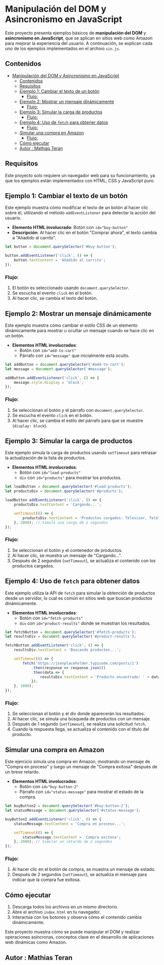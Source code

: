 # Manipulación del DOM y Asincronismo en JavaScript

Este proyecto presenta ejemplos básicos de **manipulación del DOM** y **asincronismo en JavaScript**, que se aplican en sitios web como Amazon para mejorar la experiencia del usuario. A continuación, se explican cada uno de los ejemplos implementados en el archivo `sin.js`.

## Contenidos

- [Manipulación del DOM y Asincronismo en JavaScript](#manipulación-del-dom-y-asincronismo-en-javascript)
  - [Contenidos](#contenidos)
  - [Requisitos](#requisitos)
  - [Ejemplo 1: Cambiar el texto de un botón](#ejemplo-1-cambiar-el-texto-de-un-botón)
    - [Flujo:](#flujo)
  - [Ejemplo 2: Mostrar un mensaje dinámicamente](#ejemplo-2-mostrar-un-mensaje-dinámicamente)
    - [Flujo:](#flujo-1)
  - [Ejemplo 3: Simular la carga de productos](#ejemplo-3-simular-la-carga-de-productos)
    - [Flujo:](#flujo-2)
  - [Ejemplo 4: Uso de `fetch` para obtener datos](#ejemplo-4-uso-de-fetch-para-obtener-datos)
    - [Flujo:](#flujo-3)
  - [Simular una compra en Amazon](#simular-una-compra-en-amazon)
    - [Flujo:](#flujo-4)
  - [Cómo ejecutar](#cómo-ejecutar)
  - [Autor : Mathias Teran](#autor--mathias-teran)

## Requisitos

Este proyecto solo requiere un navegador web para su funcionamiento, ya que los ejemplos están implementados con HTML, CSS y JavaScript puro.

## Ejemplo 1: Cambiar el texto de un botón

Este ejemplo muestra cómo modificar el texto de un botón al hacer clic sobre él, utilizando el método `addEventListener` para detectar la acción del usuario.

- **Elemento HTML involucrado**: Botón con `id="buy-button"`
- **Descripción**: Al hacer clic en el botón "Comprar ahora", el texto cambia a "Añadido al carrito".
  
```javascript
let button = document.querySelector('#buy-button');

button.addEventListener('click', () => {
    button.textContent = 'Añadido al carrito';
});
```

### Flujo:
1. El botón es seleccionado usando `document.querySelector`.
2. Se escucha el evento `click` en el botón.
3. Al hacer clic, se cambia el texto del botón.

## Ejemplo 2: Mostrar un mensaje dinámicamente

Este ejemplo muestra cómo cambiar el estilo CSS de un elemento dinámicamente para mostrar u ocultar un mensaje cuando se hace clic en un botón.

- **Elementos HTML involucrados**: 
  - Botón con `id="add-to-cart"`
  - Párrafo con `id="message"` que inicialmente está oculto.

```javascript
let addButton = document.querySelector('#add-to-cart');
let message = document.querySelector('#message');

addButton.addEventListener('click', () => {
    message.style.display = 'block';
});
```

### Flujo:
1. Se seleccionan el botón y el párrafo con `document.querySelector`.
2. Se escucha el evento `click` en el botón.
3. Al hacer clic, se cambia el estilo del párrafo para que se muestre (`display: block`).

## Ejemplo 3: Simular la carga de productos

Este ejemplo simula la carga de productos usando `setTimeout` para retrasar la actualización de la lista de productos.

- **Elementos HTML involucrados**:
  - Botón con `id="load-products"`
  - `div` con `id="products"` para mostrar los productos.

```javascript
let loadButton = document.querySelector('#load-products');
let productsDiv = document.querySelector('#products');

loadButton.addEventListener('click', () => {
    productsDiv.textContent = 'Cargando...';

    setTimeout(() => {
        productsDiv.textContent = 'Productos cargados: Televisor, Teléfono, Laptop';
    }, 2000); // Simula una carga de 2 segundos
});
```

### Flujo:
1. Se seleccionan el botón y el contenedor de productos.
2. Al hacer clic, se muestra un mensaje de "Cargando...".
3. Después de 2 segundos (`setTimeout`), se actualiza el contenido con los productos cargados.

## Ejemplo 4: Uso de `fetch` para obtener datos

Este ejemplo utiliza la API de `fetch` para simular la obtención de productos desde un servidor, lo cual es común en sitios web que buscan productos dinámicamente.

- **Elementos HTML involucrados**:
  - Botón con `id="fetch-products"`
  - `div` con `id="product-results"` donde se muestran los resultados.

```javascript
let fetchButton = document.querySelector('#fetch-products');
let resultsDiv = document.querySelector('#product-results');

fetchButton.addEventListener('click', () => {
    resultsDiv.textContent = 'Buscando productos...';

    setTimeout(() => {
        fetch('https://jsonplaceholder.typicode.com/posts/1')
            .then(response => response.json())
            .then(data => {
                resultsDiv.textContent = 'Producto encontrado: ' + data.title;
            });
    }, 1000);
});
```

### Flujo:
1. Se seleccionan el botón y el div donde aparecerán los resultados.
2. Al hacer clic, se simula una búsqueda de productos con un mensaje.
3. Después de 1 segundo (`setTimeout`), se realiza una solicitud `fetch`.
4. Cuando la respuesta llega, se actualiza el contenido con el título del producto.

## Simular una compra en Amazon

Este ejercicio simula una compra en Amazon, mostrando un mensaje de "Compra en proceso" y luego un mensaje de "Compra exitosa" después de un breve retardo.

- **Elementos HTML involucrados**:
  - Botón con `id="buy-button-2"`
  - Párrafo con `id="status-message"` para mostrar el estado de la compra.

```javascript
let buyButton2 = document.querySelector('#buy-button-2');
let statusMessage = document.querySelector('#status-message');

buyButton2.addEventListener('click', () => {
    statusMessage.textContent = 'Compra en proceso...';

    setTimeout(() => {
        statusMessage.textContent = 'Compra exitosa';
    }, 2000); // Simular un retardo de 2 segundos
});
```

### Flujo:
1. Al hacer clic en el botón de compra, se muestra un mensaje de estado.
2. Después de 2 segundos (`setTimeout`), se actualiza el mensaje para indicar que la compra fue exitosa.

## Cómo ejecutar

1. Descarga todos los archivos en un mismo directorio.
2. Abre el archivo `index.html` en tu navegador.
3. Interactúa con los botones y observa cómo el contenido cambia dinámicamente.

Este proyecto muestra cómo se puede manipular el DOM y realizar operaciones asíncronas, conceptos clave en el desarrollo de aplicaciones web dinámicas como Amazon.

## Autor : Mathias Teran
